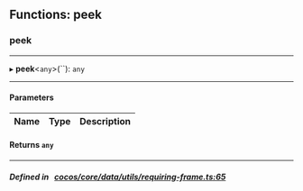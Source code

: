 ## Functions: peek

### peek


___
▸ **peek**<`any`\>(``): `any`
___


#### Parameters

| Name | Type | Description |
| :------: | :------: | :------: |

#### Returns `any` 
___


##### Defined in &nbsp;   [cocos/core/data/utils/requiring-frame.ts:65](https://github.com/cocos-creator/engine/blob/c7bf6b8a9/cocos/core/data/utils/requiring-frame.ts#L65)&nbsp;
